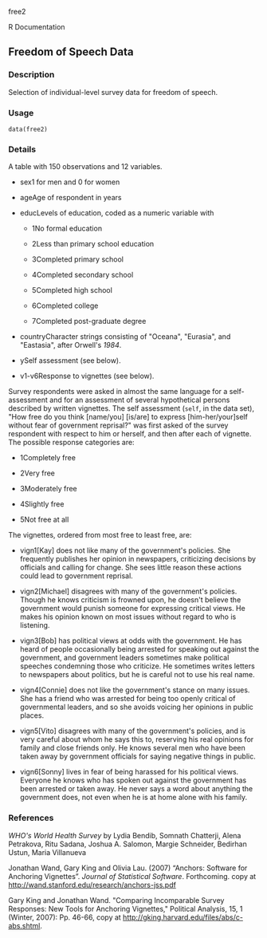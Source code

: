free2

R Documentation

## Freedom of Speech Data

### Description

Selection of individual-level survey data for freedom of speech.

### Usage

    data(free2)

### Details

A table with 150 observations and 12 variables.

  * sex1 for men and 0 for women 

  * ageAge of respondent in years 

  * educLevels of education, coded as a numeric variable with 

    * 1No formal education 

    * 2Less than primary school education 

    * 3Completed primary school 

    * 4Completed secondary school 

    * 5Completed high school 

    * 6Completed college 

    * 7Completed post-graduate degree 

  * countryCharacter strings consisting of "Oceana", "Eurasia", and "Eastasia", after Orwell's _1984_. 

  * ySelf assessment (see below). 

  * v1-v6Response to vignettes (see below). 

Survey respondents were asked in almost the same language for a self-
assessment and for an assessment of several hypothetical persons described by
written vignettes. The self assessment (`self`, in the data set), "How free do
you think [name/you] [is/are] to express [him-her/your]self without fear of
government reprisal?" was first asked of the survey respondent with respect to
him or herself, and then after each of vignette. The possible response
categories are:

  * 1Completely free 

  * 2Very free 

  * 3Moderately free 

  * 4Slightly free 

  * 5Not free at all 

The vignettes, ordered from most free to least free, are:

  * vign1[Kay] does not like many of the government's policies. She frequently publishes her opinion in newspapers, criticizing decisions by officials and calling for change. She sees little reason these actions could lead to government reprisal. 

  * vign2[Michael] disagrees with many of the government's policies. Though he knows criticism is frowned upon, he doesn't believe the government would punish someone for expressing critical views. He makes his opinion known on most issues without regard to who is listening. 

  * vign3[Bob] has political views at odds with the government. He has heard of people occasionally being arrested for speaking out against the government, and government leaders sometimes make political speeches condemning those who criticize. He sometimes writes letters to newspapers about politics, but he is careful not to use his real name. 

  * vign4[Connie] does not like the government's stance on many issues. She has a friend who was arrested for being too openly critical of governmental leaders, and so she avoids voicing her opinions in public places. 

  * vign5[Vito] disagrees with many of the government's policies, and is very careful about whom he says this to, reserving his real opinions for family and close friends only. He knows several men who have been taken away by government officials for saying negative things in public. 

  * vign6[Sonny] lives in fear of being harassed for his political views. Everyone he knows who has spoken out against the government has been arrested or taken away. He never says a word about anything the government does, not even when he is at home alone with his family. 

### References

_WHO's World Health Survey_ by Lydia Bendib, Somnath Chatterji, Alena
Petrakova, Ritu Sadana, Joshua A. Salomon, Margie Schneider, Bedirhan Ustun,
Maria Villanueva

Jonathan Wand, Gary King and Olivia Lau. (2007) “Anchors: Software for
Anchoring Vignettes”. _Journal of Statistical Software_. Forthcoming. copy at
http://wand.stanford.edu/research/anchors-jss.pdf

Gary King and Jonathan Wand. "Comparing Incomparable Survey Responses: New
Tools for Anchoring Vignettes," Political Analysis, 15, 1 (Winter, 2007): Pp.
46-66, copy at http://gking.harvard.edu/files/abs/c-abs.shtml.

